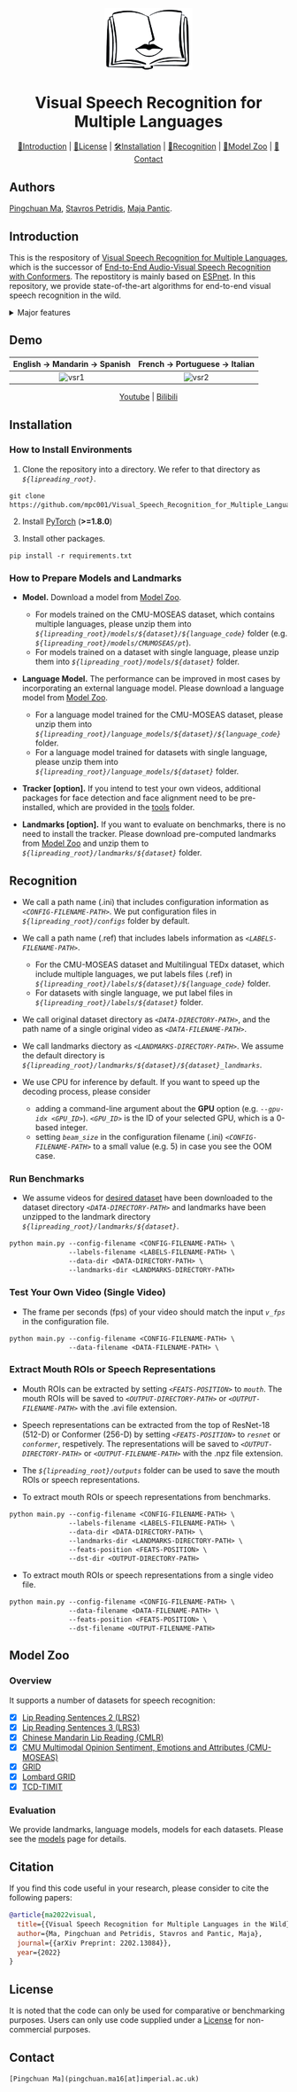 <p align="center"><img width="160" src="doc/lip_white.png" alt="logo"></p>
<h1 align="center">Visual Speech Recognition for Multiple Languages</h1>

<div align="center">

[📘Introduction](#introduction) |
[📝License](#License) |
[🛠️Installation](#Installation) |
[👄Recognition](#Recognition) |
[🐯Model Zoo](#Model-Zoo) |
[📧Contact](#Contact)
</div>

## Authors

[Pingchuan Ma](https://mpc001.github.io/), [Stavros Petridis](https://ibug.doc.ic.ac.uk/people/spetridis), [Maja Pantic](https://ibug.doc.ic.ac.uk/people/mpantic).

## Introduction

This is the respository of [Visual Speech Recognition for Multiple Languages](https://arxiv.org/abs/2202.13084), which is the successor of [End-to-End Audio-Visual Speech Recognition with Conformers](https://arxiv.org/abs/2102.06657). The repostitory is mainly based on [ESPnet](https://github.com/espnet/espnet). In this repository, we provide state-of-the-art algorithms for end-to-end visual speech recognition in the wild.

<details closed>
<summary>Major features</summary>

- **Modular Design**

    The repository is composed of face tracking, pre-processing, and acoustic/visual encoder backbones.

- **Support of Benchmarks for Speech Recognition**

    The repository provides state-of-the-art performance for speech recognition datasets.

- **Support of Extraction of Representations or Mouth Region Of Interest**

    The repository directly supports extraction of speech representations or mouth region of interests (ROIs).

- **Support of Recognition of Your Own Videos**

    The repository supports performing visual speech recognition for your own videos.

</details>

## Demo

English -> Mandarin -> Spanish   |    French -> Portuguese -> Italian  |
:-------------------------------:|:------------------------------------:
<img src='doc/vsr_1.gif' title='vsr1' style='max-width:320px'></img>  |  <img src='doc/vsr_2.gif' title='vsr2' style='max-width:320px'></img>  |

<div align="center">

[Youtube](https://youtu.be/FIau-6JA9Po) |
[Bilibili](https://www.bilibili.com/video/BV1Wu411D7oP)
</div>


## Installation
### How to Install Environments
1. Clone the repository into a directory. We refer to that directory as *`${lipreading_root}`*.

```Shell
git clone https://github.com/mpc001/Visual_Speech_Recognition_for_Multiple_Languages
```

2. Install [PyTorch](https://pytorch.org) (**>=1.8.0**)

3. Install other packages.

```Shell
pip install -r requirements.txt
```

### How to Prepare Models and Landmarks

- **Model.** Download a model from [Model Zoo](./models/README.md).
    - For models trained on the CMU-MOSEAS dataset, which contains multiple languages, please unzip them into *`${lipreading_root}/models/${dataset}/${language_code}`* folder (e.g. *`${lipreading_root}/models/CMUMOSEAS/pt`*).
    - For models trained on a dataset with single language, please unzip them into *`${lipreading_root}/models/${dataset}`* folder.

- **Language Model.** The performance can be improved in most cases by incorporating an external language model. Please download a language model from [Model Zoo](./models/README.md).
    - For a language model trained for the CMU-MOSEAS dataset, please unzip them into *`${lipreading_root}/language_models/${dataset}/${language_code}`* folder.
    - For a language model trained for datasets with single language, please unzip them into *`${lipreading_root}/language_models/${dataset}`* folder.

- **Tracker [option].** If you intend to test your own videos, additional packages for face detection and face alignment need to be pre-installed, which are provided in the [tools](./tools) folder.

- **Landmarks [option].** If you want to evaluate on benchmarks, there is no need to install the tracker. Please download pre-computed landmarks from [Model Zoo](#Model-Zoo) and unzip them to *`${lipreading_root}/landmarks/${dataset}`* folder.

## Recognition

- We call a path name (.ini) that includes configuration information as *`<CONFIG-FILENAME-PATH>`*. We put configuration files in *`${lipreading_root}/configs`* folder by default.

- We call a path name (.ref) that includes labels information as *`<LABELS-FILENAME-PATH>`*.
    - For the CMU-MOSEAS dataset and Multilingual TEDx dataset, which include multiple languages, we put labels files (.ref) in *`${lipreading_root}/labels/${dataset}/${language_code}`* folder.
    - For datasets with single language, we put label files in *`${lipreading_root}/labels/${dataset}`* folder.

- We call original dataset directory as *`<DATA-DIRECTORY-PATH>`*, and the path name of a single original video as *`<DATA-FILENAME-PATH>`*.

- We call landmarks diectory as *`<LANDMARKS-DIRECTORY-PATH>`*. We assume the default directory is *`${lipreading_root}/landmarks/${dataset}/${dataset}_landmarks`*.

- We use CPU for inference by default. If you want to speed up the decoding process, please consider
    -   adding a command-line argument about the **GPU** option (e.g. *`--gpu-idx <GPU_ID>`*). *`<GPU_ID>`* is the ID of your selected GPU, which is a 0-based integer.
    -   setting *`beam_size`* in the configuration filename (.ini) *`<CONFIG-FILENAME-PATH>`* to a small value (e.g. 5) in case you see the OOM case.

### Run Benchmarks

- We assume videos for [desired dataset](#Model-Zoo) have been downloaded to the dataset directory *`<DATA-DIRECTORY-PATH>`* and landmarks have been unzipped to the landmark directory *`${lipreading_root}/landmarks/${dataset}`*.

```Shell
python main.py --config-filename <CONFIG-FILENAME-PATH> \
               --labels-filename <LABELS-FILENAME-PATH> \
               --data-dir <DATA-DIRECTORY-PATH> \
               --landmarks-dir <LANDMARKS-DIRECTORY-PATH>
```

### Test Your Own Video (Single Video)

- The frame per seconds (fps) of your video should match the input *`v_fps`* in the configuration file.

```Shell
python main.py --config-filename <CONFIG-FILENAME-PATH> \
               --data-filename <DATA-FILENAME-PATH> \
```

### Extract Mouth ROIs or Speech Representations

- Mouth ROIs can be extracted by setting *`<FEATS-POSITION>`* to *`mouth`*. The mouth ROIs will be saved to *`<OUTPUT-DIRECTORY-PATH>`* or *`<OUTPUT-FILENAME-PATH>`* with the .avi file extension.

- Speech representations can be extracted from the top of ResNet-18 (512-D) or Conformer (256-D) by setting *`<FEATS-POSITION>`* to *`resnet`* or *`conformer`*, respetively. The representations will be saved to *`<OUTPUT-DIRECTORY-PATH>`* or *`<OUTPUT-FILENAME-PATH>`* with the .npz file extension.

- The *`${lipreading_root}/outputs`* folder can be used to save the mouth ROIs or speech representations.

* To extract mouth ROIs or speech representations from benchmarks.

```Shell
python main.py --config-filename <CONFIG-FILENAME-PATH> \
               --labels-filename <LABELS-FILENAME-PATH> \
               --data-dir <DATA-DIRECTORY-PATH> \
               --landmarks-dir <LANDMARKS-DIRECTORY-PATH> \
               --feats-position <FEATS-POSITION> \
               --dst-dir <OUTPUT-DIRECTORY-PATH>
```

* To extract mouth ROIs or speech representations from a single video file.

```Shell
python main.py --config-filename <CONFIG-FILENAME-PATH> \
               --data-filename <DATA-FILENAME-PATH> \
               --feats-position <FEATS-POSITION> \
               --dst-filename <OUTPUT-FILENAME-PATH>
```

## Model Zoo

### Overview
It supports a number of datasets for speech recognition:
- [x] [Lip Reading Sentences 2 (LRS2)](https://www.robots.ox.ac.uk/~vgg/data/lip_reading/lrs2.html)
- [x] [Lip Reading Sentences 3 (LRS3)](https://www.robots.ox.ac.uk/~vgg/data/lip_reading/lrs3.html)
- [x] [Chinese Mandarin Lip Reading (CMLR)](https://www.vipazoo.cn/CMLR.html)
- [x] [CMU Multimodal Opinion Sentiment, Emotions and Attributes (CMU-MOSEAS)](http://immortal.multicomp.cs.cmu.edu/cache/multilingual)
- [x] [GRID](http://spandh.dcs.shef.ac.uk/gridcorpus)
- [x] [Lombard GRID](http://spandh.dcs.shef.ac.uk/avlombard)
- [x] [TCD-TIMIT](https://sigmedia.tcd.ie)

### Evaluation

We provide landmarks, language models, models for each datasets. Please see the [models](./models/README.md) page for details.

## Citation

If you find this code useful in your research, please consider to cite the following papers:

```bibtex
@article{ma2022visual,
  title={{Visual Speech Recognition for Multiple Languages in the Wild}},
  author={Ma, Pingchuan and Petridis, Stavros and Pantic, Maja},
  journal={{arXiv Preprint: 2202.13084}},
  year={2022}
}
```

## License

It is noted that the code can only be used for comparative or benchmarking purposes. Users can only use code supplied under a [License](./LICENSE) for non-commercial purposes.

## Contact

```
[Pingchuan Ma](pingchuan.ma16[at]imperial.ac.uk)
```
